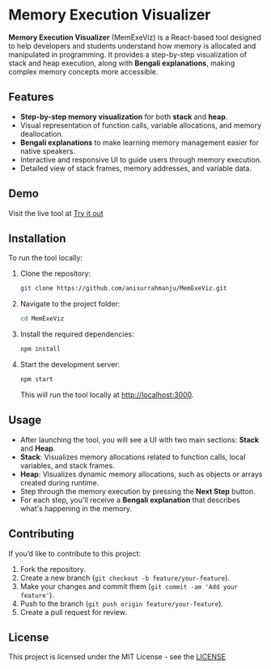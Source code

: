 # Memory Execution Visualizer

**Memory Execution Visualizer** (MemExeViz) is a React-based tool designed to help developers and students understand how memory is allocated and manipulated in programming. It provides a step-by-step visualization of stack and heap execution, along with **Bengali explanations**, making complex memory concepts more accessible.

## Features

* **Step-by-step memory visualization** for both **stack** and **heap**.
* Visual representation of function calls, variable allocations, and memory deallocation.
* **Bengali explanations** to make learning memory management easier for native speakers.
* Interactive and responsive UI to guide users through memory execution.
* Detailed view of stack frames, memory addresses, and variable data.

## Demo

Visit the live tool at [Try it out](https://anisurrahmanju.github.io/MemExeViz/)

## Installation

To run the tool locally:

1. Clone the repository:

   ```bash
   git clone https://github.com/anisurrahmanju/MemExeViz.git
   ```

2. Navigate to the project folder:

   ```bash
   cd MemExeViz
   ```

3. Install the required dependencies:

   ```bash
   npm install
   ```

4. Start the development server:

   ```bash
   npm start
   ```

   This will run the tool locally at [http://localhost:3000](http://localhost:3000).

## Usage

* After launching the tool, you will see a UI with two main sections: **Stack** and **Heap**.
* **Stack**: Visualizes memory allocations related to function calls, local variables, and stack frames.
* **Heap**: Visualizes dynamic memory allocations, such as objects or arrays created during runtime.
* Step through the memory execution by pressing the **Next Step** button.
* For each step, you'll receive a **Bengali explanation** that describes what's happening in the memory.

## Contributing

If you’d like to contribute to this project:

1. Fork the repository.
2. Create a new branch (`git checkout -b feature/your-feature`).
3. Make your changes and commit them (`git commit -am 'Add your feature'`).
4. Push to the branch (`git push origin feature/your-feature`).
5. Create a pull request for review.

## License

This project is licensed under the MIT License - see the [LICENSE](LICENSE)

